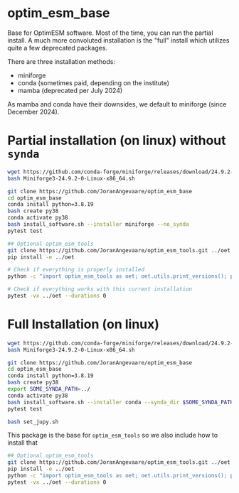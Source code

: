 # optim_esm_base
Base for OptimESM software.
Most of the time, you can run the partial install.
A much more convoluted installation is the "full" install which utilizes quite a few deprecated packages.

There are three installation methods:
 - miniforge
 - conda (sometimes paid, depending on the institute)
 - mamba (deprecated per July 2024)

As mamba and conda have their downsides, we default to miniforge (since December 2024).


# Partial installation (on linux) without `synda`

```bash
wget https://github.com/conda-forge/miniforge/releases/download/24.9.2-0/Miniforge3-24.9.2-0-Linux-x86_64.sh .
bash Miniforge3-24.9.2-0-Linux-x86_64.sh

git clone https://github.com/JoranAngevaare/optim_esm_base
cd optim_esm_base
conda install python=3.8.19
bash create py38
conda activate py38
bash install_software.sh --installer miniforge --no_synda
pytest test

## Optional optim_esm_tools
git clone https://github.com/JoranAngevaare/optim_esm_tools.git ../oet
pip install -e ../oet

# Check if everything is properly installed
python -c "import optim_esm_tools as oet; oet.utils.print_versions(); print('import cartopy'); import cartopy; print('setup map'); oet.plotting.plot.setup_map(); print('done'); oet.utils.print_versions('shapely cartopy urllib'.split())"

# Check if everything works with this current installation
pytest -vx ../oet --durations 0
```
# Full Installation (on linux)

```bash
wget https://github.com/conda-forge/miniforge/releases/download/24.9.2-0/Miniforge3-24.9.2-0-Linux-x86_64.sh .
bash Miniforge3-24.9.2-0-Linux-x86_64.sh

git clone https://github.com/JoranAngevaare/optim_esm_base
cd optim_esm_base
conda install python=3.8.19
bash create py38
export SOME_SYNDA_PATH=../
conda activate py38
bash install_software.sh --installer conda --synda_dir $SOME_SYNDA_PATH
pytest test

bash set_jupy.sh
```

This package is the base for `optim_esm_tools` so we also include how to install that

```bash
## Optional optim_esm_tools
git clone https://github.com/JoranAngevaare/optim_esm_tools.git ../oet
pip install -e ../oet
python -c "import optim_esm_tools as oet; oet.utils.print_versions(); print('import cartopy'); import cartopy; print('setup map'); oet.plotting.plot.setup_map(); print('done'); oet.utils.print_versions('shapely cartopy urllib'.split())"
pytest -vx ../oet --durations 0
```
